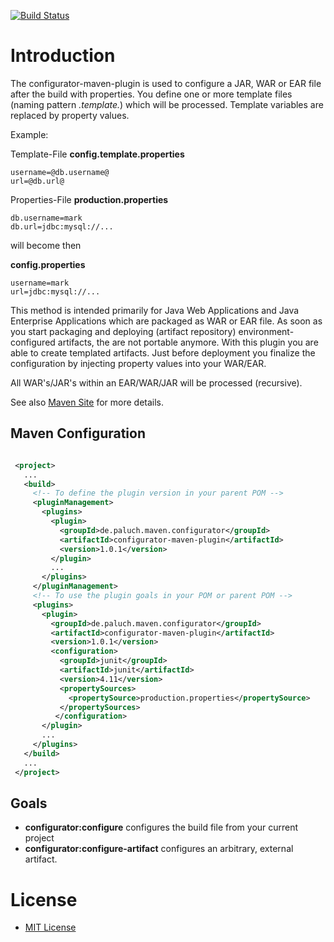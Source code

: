 [![Build Status](https://buildhive.cloudbees.com/job/mp911de/job/configurator-maven-plugin/badge/icon)](https://buildhive.cloudbees.com/job/mp911de/job/configurator-maven-plugin/)

Introduction
=============

The configurator-maven-plugin is used to configure a JAR, WAR or EAR file after the build with properties.
You define one or more template files (naming pattern *.template.*) which will
be processed. Template variables are replaced by property values.

Example:

Template-File **config.template.properties**

```
username=@db.username@
url=@db.url@
```


Properties-File **production.properties**

```
db.username=mark
db.url=jdbc:mysql://...
```

will become then

**config.properties**

```
username=mark
url=jdbc:mysql://...
```

This method is intended primarily for Java Web Applications and Java Enterprise Applications which are packaged as WAR
or EAR file. As soon as you start packaging and deploying (artifact repository) environment-configured artifacts, the are
not portable anymore. With this plugin you are able to create templated artifacts. Just before deployment you finalize
the configuration by injecting property values into your WAR/EAR.

All WAR's/JAR's within an EAR/WAR/JAR will be processed (recursive).

See also [Maven Site](http://mp911de.github.io/configurator-maven-plugin) for more details.

Maven Configuration
-------------------

```xml

 <project>
   ...
   <build>
     <!-- To define the plugin version in your parent POM -->
     <pluginManagement>
       <plugins>
         <plugin>
           <groupId>de.paluch.maven.configurator</groupId>
           <artifactId>configurator-maven-plugin</artifactId>
           <version>1.0.1</version>
         </plugin>
         ...
       </plugins>
     </pluginManagement>
     <!-- To use the plugin goals in your POM or parent POM -->
     <plugins>
       <plugin>
         <groupId>de.paluch.maven.configurator</groupId>
         <artifactId>configurator-maven-plugin</artifactId>
         <version>1.0.1</version>
         <configuration>
           <groupId>junit</groupId>
           <artifactId>junit</artifactId>
           <version>4.11</version>
           <propertySources>
             <propertySource>production.properties</propertySource>
           </propertySources>
          </configuration>
       </plugin>
       ...
     </plugins>
   </build>
   ...
 </project>
 ```

Goals
----------

* **configurator:configure** configures the build file from your current project
* **configurator:configure-artifact** configures an arbitrary, external artifact.


# License
* [MIT License](http://www.opensource.org/licenses/mit-license.php)


